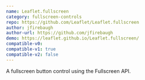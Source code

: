 ```yaml
---
name: Leaflet.fullscreen
category: fullscreen-controls
repo: https://github.com/Leaflet/Leaflet.fullscreen
author: jfirebaugh
author-url: https://github.com/jfirebaugh
demo: https://leaflet.github.io/Leaflet.fullscreen/
compatible-v0:
compatible-v1: true
compatible-v2: false
---
```


A fullscreen button control using the Fullscreen API.
